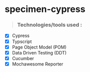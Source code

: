 # specimen-cypress
> ### Technologies/tools used : 
- [X] Cypress 
- [X] Typscript  
- [X] Page Object Model (POM) 
- [X] Data Driven Testing (DDT) 
- [X] Cucumber 
- [X] Mochawesome Reporter
